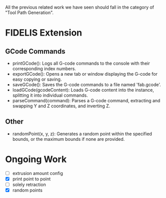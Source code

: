 All the previous  related work we have seen should fall in the category of "Tool Path Generation".
# FIDELIS Extension
## GCode Commands
- printGCode(): Logs all G-code commands to the console with their corresponding index numbers.
- exportGCode(): Opens a new tab or window displaying the G-code for easy copying or saving.
- saveGCode(): Saves the G-code commands to a file named 'fab.gcode'.
- loadGCode(gcodeContent): Loads G-code content into the instance, splitting it into individual commands.
- parseCommand(command): Parses a G-code command, extracting and swapping Y and Z coordinates, and inverting Z.
## Other
- randomPoint(x, y, z): Generates a random point within the specified bounds, or the maximum bounds if none are provided.

# Ongoing Work
- [ ] extrusion amount config
- [x] print point to point
- [ ] solely retraction
- [x] random points